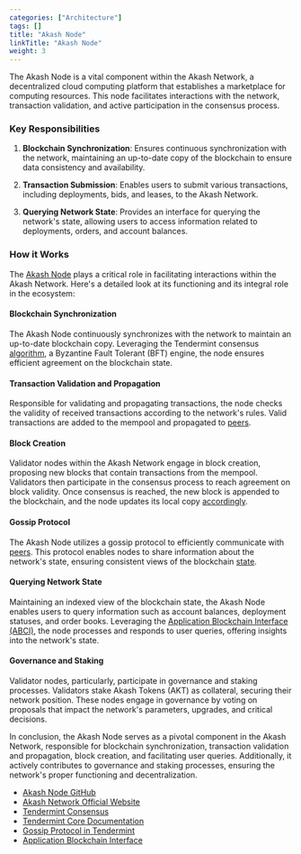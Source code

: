 ```yaml
---
categories: ["Architecture"]
tags: []
title: "Akash Node"
linkTitle: "Akash Node"
weight: 3
---
```



The Akash Node is a vital component within the Akash Network, a decentralized cloud computing platform that establishes a marketplace for computing resources. This node facilitates interactions with the network, transaction validation, and active participation in the consensus process.

### Key Responsibilities

1. **Blockchain Synchronization**: Ensures continuous synchronization with the network, maintaining an up-to-date copy of the blockchain to ensure data consistency and availability.

2. **Transaction Submission**: Enables users to submit various transactions, including deployments, bids, and leases, to the Akash Network.

3. **Querying Network State**: Provides an interface for querying the network's state, allowing users to access information related to deployments, orders, and account balances.

### How it Works

The [Akash Node](https://github.com/akash-network/node) plays a critical role in facilitating interactions within the Akash Network. Here's a detailed look at its functioning and its integral role in the ecosystem:

#### Blockchain Synchronization

The Akash Node continuously synchronizes with the network to maintain an up-to-date blockchain copy. Leveraging the Tendermint consensus [algorithm](https://tendermint.com/core/), a Byzantine Fault Tolerant (BFT) engine, the node ensures efficient agreement on the blockchain state.

#### Transaction Validation and Propagation

Responsible for validating and propagating transactions, the node checks the validity of received transactions according to the network's rules. Valid transactions are added to the mempool and propagated to [peers](https://docs.tendermint.com/).

#### Block Creation

Validator nodes within the Akash Network engage in block creation, proposing new blocks that contain transactions from the mempool. Validators then participate in the consensus process to reach agreement on block validity. Once consensus is reached, the new block is appended to the blockchain, and the node updates its local copy [accordingly](https://docs.tendermint.com/).

#### Gossip Protocol

The Akash Node utilizes a gossip protocol to efficiently communicate with [peers](https://github.com/tendermint/tendermint/tree/master/spec). This protocol enables nodes to share information about the network's state, ensuring consistent views of the blockchain [state](https://github.com/tendermint/tendermint/tree/master/spec).

#### Querying Network State

Maintaining an indexed view of the blockchain state, the Akash Node enables users to query information such as account balances, deployment statuses, and order books. Leveraging the [Application Blockchain Interface (ABCI)](https://github.com/tendermint/tendermint/blob/v0.34.x/spec/abci/README.md), the node processes and responds to user queries, offering insights into the network's state.

#### Governance and Staking

Validator nodes, particularly, participate in governance and staking processes. Validators stake Akash Tokens (AKT) as collateral, securing their network position. These nodes engage in governance by voting on proposals that impact the network's parameters, upgrades, and critical decisions.

In conclusion, the Akash Node serves as a pivotal component in the Akash Network, responsible for blockchain synchronization, transaction validation and propagation, block creation, and facilitating user queries. Additionally, it actively contributes to governance and staking processes, ensuring the network's proper functioning and decentralization.

- [Akash Node GitHub](https://github.com/akash-network/node)
- [Akash Network Official Website](https://akash.network/)
- [Tendermint Consensus](https://tendermint.com/core/)
- [Tendermint Core Documentation](https://docs.tendermint.com/)
- [Gossip Protocol in Tendermint](https://github.com/tendermint/tendermint/tree/master/spec)
- [Application Blockchain Interface](https://github.com/tendermint/tendermint/blob/v0.34.x/spec/abci/abci.md)